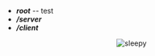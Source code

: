 - ***root***
    -- test
- ***/server***
- ***/client***

<p align="center">
    <img src="https://i.pinimg.com/474x/4d/f6/ff/4df6ff8616d1abc84a921de3425b27b4.jpg" alt="sleepy">
</p>